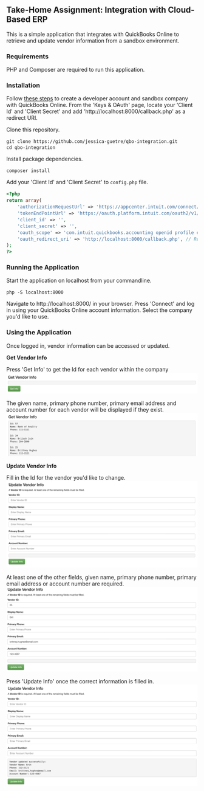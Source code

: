 ## Take-Home Assignment: Integration with Cloud-Based ERP

This is a simple application that integrates with QuickBooks Online to retrieve and update vendor information from a sandbox environment. 

### Requirements

PHP and Composer are required to run this application.

### Installation

Follow [these steps](https://developer.intuit.com/app/developer/qbo/docs/get-started/start-developing-your-app
) to create a developer account and sandbox company with QuickBooks Online. From the 'Keys & OAuth' page, locate your 'Client Id' and 'Client Secret' and add 'http://localhost:8000/callback.php' as a redirect URI.

Clone this repository.
```
git clone https://github.com/jessica-guetre/qbo-integration.git
cd qbo-integration
```

Install package dependencies.
```
composer install
```

Add your 'Client Id' and 'Client Secret' to `config.php` file.
```php
<?php
return array(
    'authorizationRequestUrl' => 'https://appcenter.intuit.com/connect/oauth2',
    'tokenEndPointUrl' => 'https://oauth.platform.intuit.com/oauth2/v1/tokens/bearer',
    'client_id' => '',
    'client_secret' => '',
    'oauth_scope' => 'com.intuit.quickbooks.accounting openid profile email phone address', // Replace with your QBO Client Id
    'oauth_redirect_uri' => 'http://localhost:8000/callback.php', // Replace with your QBO Client Secret
);
?>
```

### Running the Application

Start the application on localhost from your commandline.
```
php -S localhost:8000
```

Navigate to http://localhost:8000/ in your browser. Press 'Connect' and log in using your QuickBooks Online account information. Select the company you'd like to use.

### Using the Application

Once logged in, vendor information can be accessed or updated. 

**Get Vendor Info** 

Press 'Get Info' to get the Id for each vendor within the company
![](https://github.com/jessica-guetre/qbo-integration/blob/main/images/getVendorEmpty.png)

The given name, primary phone number, primary email address and account number for each vendor will be displayed if they exist.
![](https://github.com/jessica-guetre/qbo-integration/blob/main/images/getVendor.png)

**Update Vendor Info**

Fill in the Id for the vendor you'd like to change.
![](https://github.com/jessica-guetre/qbo-integration/blob/main/images/updateVendorEmpty.png)


At least one of the other fields, given name, primary phone number, primary email address or account number are required.
![](https://github.com/jessica-guetre/qbo-integration/blob/main/images/updateVendorFilled.png)

Press 'Update Info' once the correct information is filled in.
![](https://github.com/jessica-guetre/qbo-integration/blob/main/images/updateVendorComplete.png)
